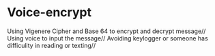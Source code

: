 # Voice-encrypt
Using Vigenere Cipher and Base 64 to encrypt and decrypt message//
Using voice to input the message//
Avoiding keylogger or someone has difficulity in reading or texting//

